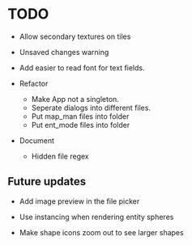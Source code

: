 # TODO
- Allow secondary textures on tiles
- Unsaved changes warning
- Add easier to read font for text fields.

- Refactor
  - Make App not a singleton.
  - Seperate dialogs into different files.
  - Put map_man files into folder
  - Put ent_mode files into folder

- Document
  - Hidden file regex

## Future updates

- Add image preview in the file picker

- Use instancing when rendering entity spheres

- Make shape icons zoom out to see larger shapes

